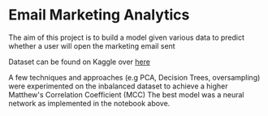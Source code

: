 # Email Marketing Analytics

The aim of this project is to build a model given various data to predict whether a user will open the marketing email sent

Dataset can be found on Kaggle over [here](https://www.kaggle.com/c/student-shopee-code-league-marketing-analytics/data)

A few techniques and approaches (e.g PCA, Decision Trees, oversampling) were experimented on the inbalanced dataset to achieve a higher Matthew's Correlation Coefficient (MCC)
The best model was a neural network as implemented in the notebook above.
